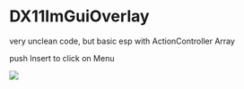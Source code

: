 # DX11ImGuiOverlay


very unclean code, but basic esp with ActionController Array

push Insert to click on Menu

<img src="screen.PNG"/>
